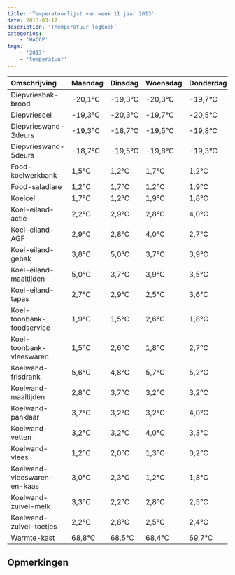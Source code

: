 ```yaml
---
title: 'Temperatuurlijst van week 11 jaar 2013'
date: 2013-03-17
description: 'Themperatuur logboek'
categories:
    - 'HACCP'
tags:
    - '2013'
    - 'temperatuur'
---
```

|Omschrijving|Maandag|Dinsdag|Woensdag|Donderdag|Vrijdag|Zaterdag|Zondag|
|:---|:---|:---|:---|:---|:---|:---|:---|
|Diepvriesbak-brood|-20,1°C|-19,3°C|-20,3°C|-19,7°C|-20,5°C|-20,8°C|-20,3°C|
|Diepvriescel|-19,3°C|-20,3°C|-19,7°C|-20,5°C|-20,8°C|-20,3°C|-20,8°C|
|Diepvrieswand-2deurs|-19,3°C|-18,7°C|-19,5°C|-19,8°C|-19,3°C|-19,8°C|-19,1°C|
|Diepvrieswand-5deurs|-18,7°C|-19,5°C|-19,8°C|-19,3°C|-19,8°C|-19,1°C|-19,2°C|
|Food-koelwerkbank|1,5°C|1,2°C|1,7°C|1,2°C|1,9°C|1,8°C|3,0°C|
|Food-saladiare|1,2°C|1,7°C|1,2°C|1,9°C|1,8°C|3,0°C|1,7°C|
|Koelcel|1,7°C|1,2°C|1,9°C|1,8°C|3,0°C|1,7°C|1,9°C|
|Koel-eiland-actie|2,2°C|2,9°C|2,8°C|4,0°C|2,7°C|2,9°C|2,5°C|
|Koel-eiland-AGF|2,9°C|2,8°C|4,0°C|2,7°C|2,9°C|2,5°C|3,6°C|
|Koel-eiland-gebak|3,8°C|5,0°C|3,7°C|3,9°C|3,5°C|4,6°C|3,8°C|
|Koel-eiland-maaltijden|5,0°C|3,7°C|3,9°C|3,5°C|4,6°C|3,8°C|4,7°C|
|Koel-eiland-tapas|2,7°C|2,9°C|2,5°C|3,6°C|2,8°C|3,7°C|3,2°C|
|Koel-toonbank-foodservice|1,9°C|1,5°C|2,6°C|1,8°C|2,7°C|2,2°C|2,2°C|
|Koel-toonbank-vleeswaren|1,5°C|2,6°C|1,8°C|2,7°C|2,2°C|2,2°C|3,0°C|
|Koelwand-frisdrank|5,6°C|4,8°C|5,7°C|5,2°C|5,2°C|6,0°C|5,3°C|
|Koelwand-maaltijden|2,8°C|3,7°C|3,2°C|3,2°C|4,0°C|3,3°C|2,2°C|
|Koelwand-panklaar|3,7°C|3,2°C|3,2°C|4,0°C|3,3°C|2,2°C|2,8°C|
|Koelwand-vetten|3,2°C|3,2°C|4,0°C|3,3°C|2,2°C|2,8°C|2,5°C|
|Koelwand-vlees|1,2°C|2,0°C|1,3°C|0,2°C|0,8°C|0,5°C|0,4°C|
|Koelwand-vleeswaren-en-kaas|3,0°C|2,3°C|1,2°C|1,8°C|1,5°C|1,4°C|2,7°C|
|Koelwand-zuivel-melk|3,3°C|2,2°C|2,8°C|2,5°C|2,4°C|3,7°C|2,7°C|
|Koelwand-zuivel-toetjes|2,2°C|2,8°C|2,5°C|2,4°C|3,7°C|2,7°C|3,6°C|
|Warmte-kast|68,8°C|68,5°C|68,4°C|69,7°C|68,7°C|69,6°C|68,2°C|

## Opmerkingen


